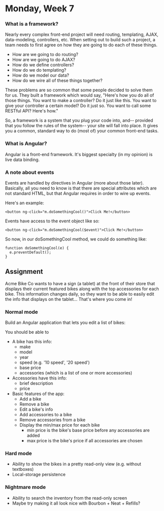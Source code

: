 # Monday, Week 7

### What is a framework?

Nearly every complex front-end project will need routing, templating, AJAX,
data-modeling, controllers, etc. When setting out to build such a project,
a team needs to first agree on how they are going to do each of these things.

- How are we going to do routing?
- How are we going to do AJAX?
- How do we define controllers?
- How do we do templating?
- How do we model our data?
- How do we wire all of these things together?

These problems are so common that some people decided to solve them for us.
They built a framework which would say, "Here's how you do all of those
things. You want to make a controller? Do it just like this. You want to
give your controller a certain model? Do it just so. You want to call some
RESTful API? Here's how."

So, a framework is a system that you plug your code into, and-- provided
that you follow the rules of the system-- your site will fall into place.
It gives you a common, standard way to do (most of) your common front-end
tasks.

### What is Angular?

Angular is a front-end framework. It's biggest specialty (in my opinion) is
live data binding.

### A note about events

Events are handled by directives in Angular (more about those later). Basically,
all you need to know is that there are special attributes which are not
standard HTML, but that Angular requires in order to wire up events.

Here's an example:

    <button ng-click="m.doSomethingCool()">Click Me!</button>

Events have access to the event object like so:

    <button ng-click="m.doSomethingCool($event)">Click Me!</button>

So now, in our doSomethingCool method, we could do something like:

    function doSomethingCool(e) {
      e.preventDefault();
    }

## Assignment

Acme Bike Co wants to have a sign (a tablet) at the front of their store that
displays their current featured bikes along with the top accessories for each
bike. This information changes daily, so they want to be able to easily edit
the info that displays on the tablet... That's where you come in!

### Normal mode

Build an Angular application that lets you edit a list of bikes:

You should be able to

- A bike has this info:
  - make
  - model
  - year
  - speed (e.g. '10 speed', '20 speed')
  - base price
  - accessories (which is a list of one or more accessories)
- Accessories have this info:
  - brief description
  - price
- Basic features of the app:
  - Add a bike
  - Remove a bike
  - Edit a bike's info
  - Add accessories to a bike
  - Remove accessories from a bike
  - Display the min/max price for each bike
    - min price is the bike's base price before any accessories are added
    - max price is the bike's price if all accessories are chosen

### Hard mode

- Ability to show the bikes in a pretty read-only view (e.g. without textboxes)
- Local-storage persistence

### Nightmare mode

- Ability to search the inventory from the read-only screen
- Maybe try making it all look nice with Bourbon + Neat + Refills?

